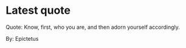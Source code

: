 # Latest quote 

Quote: Know, first, who you are, and then adorn yourself accordingly. 

By: Epictetus